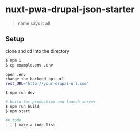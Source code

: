 # nuxt-pwa-drupal-json-starter
> name says it all  

## Setup

clone and cd into the directory

``` bash
$ npm i
$ cp example.env .env

open .env
change the backend api url
rest_URL="http://your-drupal-url.com"

$ npm run dev

# build for production and launch server
$ npm run build
$ npm start

## todo
- [ ] make a todo list
